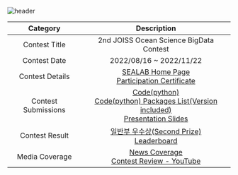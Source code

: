 ![header](https://capsule-render.vercel.app/api?type=wave&color=52F9F4&text=2nd%20JOISS%20Ocean%20Science%20BigData%20Contest&fontSize=40&fontColor=011B65&height=200)

<div align="center", class="contest">

| Category | Description |
| :--------: | :-----------: |
| Contest Title | 2nd JOISS Ocean Science BigData Contest |
| Contest Date | 2022/08/16 ~ 2022/11/22 |
| Contest Details | [SEALAB Home Page](http://sealab.kr/contest) <br> [Participation Certificate](https://github.com/SehyunPark/Projects/blob/main/C001/Pariticipation_Certificate.pdf)|
| Contest Submissions | [Code(python)](https://github.com/SehyunPark/Projects/blob/main/C001/Submission_Code(Python).ipynb) <br> [Code(python) Packages List(Version included)](https://github.com/SehyunPark/Projects/blob/main/C001/Submission_Packages_List.txt) <br> [Presentation Slides](https://github.com/SehyunPark/Projects) |
| Contest Result | [일반부 우수상(Second Prize)]() <br> [Leaderboard](http://sealab.kr/contest/awards)|
| Media Coverage | [News Coverage](https://www.sedaily.com/NewsView/26F0IMRJAK) <br> [Contest Review - YouTube](https://www.youtube.com/watch?v=GW1l5pFcMxI) |

</div>

